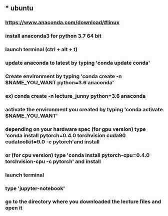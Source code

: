 ## * ubuntu

### https://www.anaconda.com/download/#linux
### install anaconda3 for python 3.7 64 bit
### launch terminal (ctrl + alt + t)
### update anaconda to latest by typing 'conda update conda'
### Create environment by typing 'conda create -n $NAME_YOU_WANT python=3.6 anaconda'
### ex) conda create -n lecture_junny python=3.6 anaconda
### activate the environment you created by typing 'conda activate $NAME_YOU_WANT'
### depending on your hardware spec (for gpu version) type 'conda install pytorch=0.4.0 torchvision cuda90 cudatoolkit=9.0 -c pytorch'and install
### or (for cpu version) type 'conda install pytorch-cpu=0.4.0 torchvision-cpu -c pytorch' and install
### launch terminal
### type 'jupyter-notebook'
### go to the directory where you downloaded the lecture files and open it
